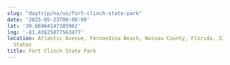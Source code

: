 ```yaml
---
slug: "daytrip/na/us/fort-clinch-state-park"
date: '2025-05-23T00:00:00'
lat: '30.66964147105962'
lng: '-81.43625877563477'
location: Atlantic Avenue, Fernandina Beach, Nassau County, Florida, 32035, United
  States
title: Fort Clinch State Park
---
```



